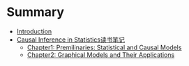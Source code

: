 # Summary

* [Introduction](README.md)
* [Causal Inference in Statistics读书笔记](chapter1.md)
    * [Chapter1: Premilinaries: Statistical and Causal Models](chapter1/new.md)
    * [Chapter2: Graphical Models and Their Applications](chapter1/chapter2-graphical-models-and-their-applications.md)


